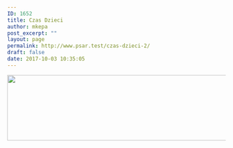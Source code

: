 ```yaml
---
ID: 1652
title: Czas Dzieci
author: mkepa
post_excerpt: ""
layout: page
permalink: http://www.psar.test/czas-dzieci-2/
draft: false
date: 2017-10-03 10:35:05
---
```

<a href="http://www.psar.test/wp-content/uploads/2017/10/CZASDZICI.png"><img class="alignnone size-full wp-image-1656" src="http://www.psar.test/wp-content/uploads/2017/10/czasdzieci.png" alt="" width="966" height="151" /></a>
